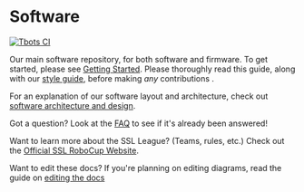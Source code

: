 # Software
[![Tbots CI](https://github.com/UBC-Thunderbots/Software/workflows/Tbots%20CI/badge.svg)](https://github.com/UBC-Thunderbots/Software/actions?query=workflow%3A%22Tbots+CI%22+branch%3Amaster)

Our main software repository, for both software and firmware. To get started, please see [Getting Started](docs/getting-started.md). Please thoroughly read this guide, along with our [style guide](docs/code-style-guide.md), before making *any* contributions .

For an explanation of our software layout and architecture, check out [software architecture and design](docs/software-architecture-and-design.md).

Got a question? Look at the [FAQ](docs/faq.md) to see if it's already been answered!

Want to learn more about the SSL League? (Teams, rules, etc.) Check out the [Official SSL RoboCup Website](https://ssl.robocup.org/).

Want to edit these docs? If you're planning on editing diagrams, read the guide on [editing the docs](docs/editing-the-docs.md)
